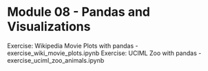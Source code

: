 # Module 08 - Pandas and Visualizations

Exercise: Wikipedia Movie Plots with pandas - exercise_wiki_movie_plots.ipynb
Exercise: UCIML Zoo with pandas - exercise_uciml_zoo_animals.ipynb
